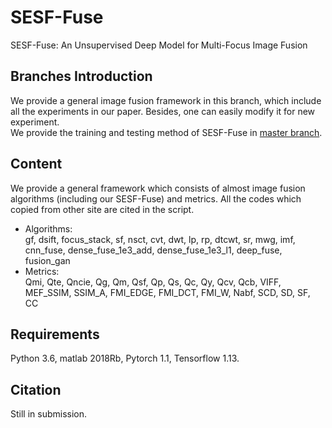 # SESF-Fuse
SESF-Fuse: An Unsupervised Deep Model for Multi-Focus Image Fusion

## Branches Introduction
We provide a general image fusion framework in this branch, which include all the experiments in our paper. Besides, one can easily modify it for new experiment.  
We provide the training and testing method of SESF-Fuse in [master branch](https://github.com/Keep-Passion/SESF-Fuse/tree/master).

## Content
We provide a general framework which consists of almost image fusion algorithms (including our SESF-Fuse) and metrics. All the codes which copied from other site are cited in the script.  
* Algorithms:    
gf, dsift, focus_stack, sf, nsct, cvt, dwt, lp, rp, dtcwt, sr, mwg, imf, cnn_fuse, dense_fuse_1e3_add, dense_fuse_1e3_l1, deep_fuse, fusion_gan  
* Metrics:   
Qmi, Qte, Qncie, Qg, Qm, Qsf, Qp, Qs, Qc, Qy, Qcv, Qcb, VIFF, MEF_SSIM, SSIM_A, FMI_EDGE, FMI_DCT, FMI_W, Nabf, SCD, SD, SF, CC  

## Requirements
Python 3.6, matlab 2018Rb, Pytorch 1.1, Tensorflow 1.13.

## Citation
Still in submission.
